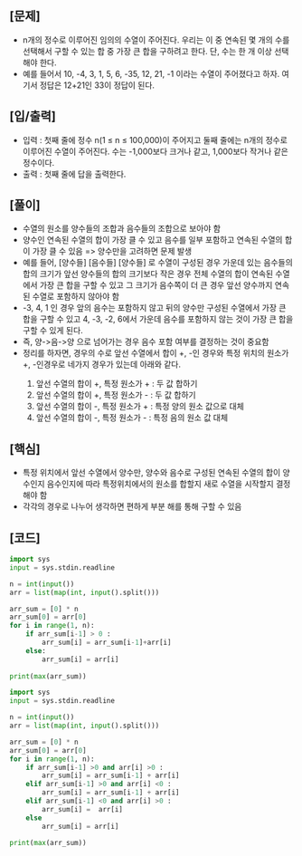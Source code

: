<h2>[문제]</h2>

<ul>
    <li>n개의 정수로 이루어진 임의의 수열이 주어진다. 우리는 이 중 연속된 몇 개의 수를 선택해서 구할 수 있는 합 중 가장 큰 합을 구하려고 한다. 단, 수는 한 개 이상 선택해야 한다.</li>
    <li>예를 들어서 10, -4, 3, 1, 5, 6, -35, 12, 21, -1 이라는 수열이 주어졌다고 하자. 여기서 정답은 12+21인 33이 정답이 된다.</li>    
</ul>

<h2>[입/출력]</h2>
<ul>
    <li>입력 : 첫째 줄에 정수 n(1 ≤ n ≤ 100,000)이 주어지고 둘째 줄에는 n개의 정수로 이루어진 수열이 주어진다. 수는 -1,000보다 크거나 같고, 1,000보다 작거나 같은 정수이다.</li>
    <li>출력 : 첫째 줄에 답을 출력한다.</li>
</ul>

<h2>[풀이]</h2>
<ul>
    <li>수열의 원소를 양수들의 조합과 음수들의 조합으로 보아야 함</li>
    <li>양수인 연속된 수열의 합이 가장 클 수 있고 음수를 일부 포함하고 연속된 수열의 합이 가장 클 수 있음 => 양수만을 고려하면 문제 발생</li>
    <li>예를 들어, [양수들] [음수들] [양수들] 로 수열이 구성된 경우 가운데 있는 음수들의 합의 크기가 앞선 양수들의 합의 크기보다 작은 경우 전체 수열의 합이 연속된 수열에서 가장 큰 합을 구할 수 있고 그 크기가 음수쪽이 더 큰 경우 앞선 양수까지 연속된 수열로 포함하지 않아야 함</li>
    <li>-3, 4, 1 인 경우 앞의 음수는 포함하지 않고 뒤의 양수만 구성된 수열에서 가장 큰 합을 구할 수 있고 4, -3, -2, 6에서 가운데 음수를 포함하지 않는 것이 가장 큰 합을 구할 수 있게 된다.</li>
    <li>즉, 양->음->양 으로 넘어가는 경우 음수 포함 여부를 결정하는 것이 중요함</li>
    <li>정리를 하자면, 경우의 수로 앞선 수열에서 합이 +, -인 경우와 특정 위치의 원소가 +, -인경우로 네가지 경우가 있는데 아래와 같다.</li>
    <ol>
        <li>앞선 수열의 합이 +, 특정 원소가 + : 두 값 합하기</li>
        <li>앞선 수열의 합이 +, 특정 원소가 - : 두 값 합하기</li>
        <li>앞선 수열의 합이 -, 특정 원소가 + : 특정 양의 원소 값으로 대체</li>
        <li>앞선 수열의 합이 -, 특정 원소가 - : 특정 음의 원소 값 대체</li>
    </ol>
</ul>

<h2>[핵심]</h2>
<ul>
    <li>특정 위치에서 앞선 수열에서 양수만, 양수와 음수로 구성된 연속된 수열의 합이 양수인지 음수인지에 따라 특정위치에서의 원소를 합할지 새로 수열을 시작할지 결정해야 함</li>
    <li>각각의 경우로 나누어 생각하면 편하게 부분 해를 통해 구할 수 있음</li>
</ul>

<h2>[코드]</h2>

```python
import sys
input = sys.stdin.readline

n = int(input())
arr = list(map(int, input().split()))

arr_sum = [0] * n
arr_sum[0] = arr[0]
for i in range(1, n):
    if arr_sum[i-1] > 0 :
        arr_sum[i] = arr_sum[i-1]+arr[i]
    else:
        arr_sum[i] = arr[i]
        
print(max(arr_sum))
```

```python
import sys
input = sys.stdin.readline

n = int(input())
arr = list(map(int, input().split()))

arr_sum = [0] * n
arr_sum[0] = arr[0]
for i in range(1, n):
    if arr_sum[i-1] >0 and arr[i] >0 : 
        arr_sum[i] = arr_sum[i-1] + arr[i]
    elif arr_sum[i-1] >0 and arr[i] <0 :
        arr_sum[i] = arr_sum[i-1] + arr[i]
    elif arr_sum[i-1] <0 and arr[i] >0 :
        arr_sum[i] =  arr[i]
    else
        arr_sum[i] = arr[i]
        
print(max(arr_sum))
```


